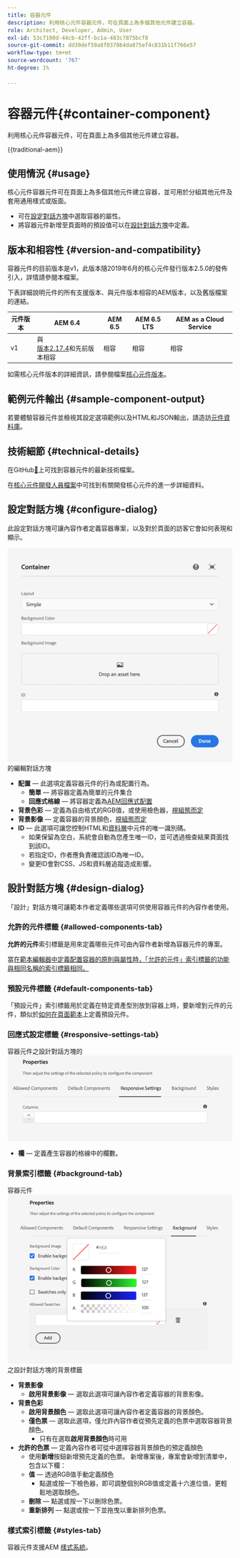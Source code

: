 ```yaml
---
title: 容器元件
description: 利用核心元件容器元件，可在頁面上為多個其他元件建立容器。
role: Architect, Developer, Admin, User
exl-id: 53c7190d-44cb-42ff-bc1a-483c7875bcf8
source-git-commit: dd30def59a8f037864da875ef4c831b11f766e57
workflow-type: tm+mt
source-wordcount: '767'
ht-degree: 1%

---
```



# 容器元件{#container-component}

利用核心元件容器元件，可在頁面上為多個其他元件建立容器。

{{traditional-aem}}

## 使用情況 {#usage}

核心元件容器元件可在頁面上為多個其他元件建立容器，並可用於分組其他元件及套用通用樣式或版面。

* 可在[設定對話方塊](#configure-dialog)中選取容器的屬性。
* 將容器元件新增至頁面時的預設值可以在[設計對話方塊](#design-dialog)中定義。

## 版本和相容性 {#version-and-compatibility}

容器元件的目前版本是v1，此版本隨2019年6月的核心元件發行版本2.5.0的發佈引入，詳情請參閱本檔案。

下表詳細說明元件的所有支援版本、與元件版本相容的AEM版本，以及舊版檔案的連結。

| 元件版本 | AEM 6.4 | AEM 6.5 | AEM 6.5 LTS | AEM as a Cloud Service |
|--- |--- |---|---|---|
| v1 | 與<br>[版本2.17.4](/help/versions.md)和先前版本相容 | 相容 | 相容 | 相容 |

如需核心元件版本的詳細資訊，請參閱檔案[核心元件版本](/help/versions.md)。

## 範例元件輸出 {#sample-component-output}

若要體驗容器元件並檢視其設定選項範例以及HTML和JSON輸出，請造訪[元件資料庫](https://adobe.com/go/aem_cmp_library_container)。

## 技術細節 {#technical-details}

在GitHub[&#128279;](https://adobe.com/go/aem_cmp_tech_container_v1)上可找到容器元件的最新技術檔案。

在[核心元件開發人員檔案](/help/developing/overview.md)中可找到有關開發核心元件的進一步詳細資料。

## 設定對話方塊 {#configure-dialog}

此設定對話方塊可讓內容作者定義容器專案，以及對於頁面的訪客它會如何表現和顯示。

![容器元件](/help/assets/container-edit.png)的編輯對話方塊

* **配置** — 此選項定義容器元件的行為或配置行為。
   * **簡單** — 將容器定義為簡單的元件集合
   * **回應式格線** — 將容器定義為[AEM回應式配置](https://experienceleague.adobe.com/docs/experience-manager-cloud-service/sites/authoring/features/responsive-layout.html)
* **背景色彩** — 定義為自由格式的RGB值，或使用檢色器，[視組態而定](#background-tab)
* **背景影像** — 定義容器的背景顏色，[視組態而定](#background-tab)
* **ID** — 此選項可讓您控制HTML和[資料層](/help/developing/data-layer/overview.md)中元件的唯一識別碼。
   * 如果保留為空白，系統會自動為您產生唯一ID，並可透過檢查結果頁面找到該ID。
   * 若指定ID，作者應負責確認該ID為唯一ID。
   * 變更ID會對CSS、JS和資料層追蹤造成影響。

## 設計對話方塊 {#design-dialog}

「設計」對話方塊可讓範本作者定義哪些選項可供使用容器元件的內容作者使用。

### 允許的元件標籤 {#allowed-components-tab}

**允許的元件**&#x200B;索引標籤是用來定義哪些元件可由內容作者新增為容器元件的專案。

當[在範本編輯器中定義配置容器的原則與屬性時，「允許的元件」索引標籤的功能與相同名稱的索引標籤相同。](https://experienceleague.adobe.com/docs/experience-manager-cloud-service/sites/authoring/features/templates.html)

### 預設元件標籤 {#default-components-tab}

「預設元件」索引標籤用於定義在特定資產型別放到容器上時，要新增到元件的元件，類似於[如何在頁面範本](https://experienceleague.adobe.com/docs/experience-manager-cloud-service/sites/authoring/features/templates.html)上定義預設元件。

### 回應式設定標籤 {#responsive-settings-tab}

容器元件之設計對話方塊的![回應式設定標籤](/help/assets/container-design-responsive.png)

* **欄** — 定義產生容器的格線中的欄數。

### 背景索引標籤 {#background-tab}

容器元件![&#128279;](/help/assets/container-design-background.png)之設計對話方塊的背景標籤

* **背景影像**
   * **啟用背景影像** — 選取此選項可讓內容作者定義容器的背景影像。
* **背景色彩**
   * **啟用背景顏色** — 選取此選項可讓內容作者定義容器的背景顏色。
   * **僅色票** — 選取此選項，僅允許內容作者從預先定義的色票中選取容器背景顏色。
      * 只有在選取&#x200B;**啟用背景顏色**&#x200B;時可用
* **允許的色票** — 定義內容作者可從中選擇容器背景顏色的預定義顏色
   * 使用&#x200B;**新增**&#x200B;按鈕新增預先定義的色票。 新增專案後，專案會新增到清單中，包含以下欄：
   * **值** — 透過RGB值手動定義顏色
      * 點選或按一下檢色器，即可調整個別RGB值或定義十六進位值，更輕鬆地選取顏色。
   * **刪除** — 點選或按一下以刪除色票。
   * **重新排列** — 點選或按一下並拖曳以重新排列色票。

### 樣式索引標籤 {#styles-tab}

容器元件支援AEM [樣式系統](/help/get-started/authoring.md#component-styling)。
